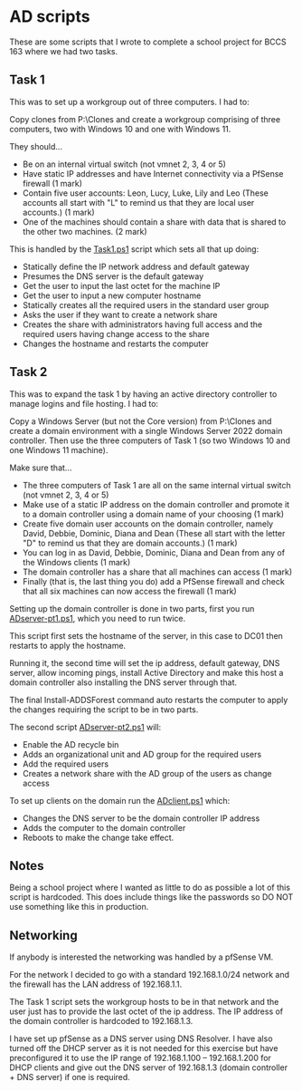 # AD scripts

These are some scripts that I wrote to complete a school project for BCCS 163 where we had two tasks.

## Task 1

This was to set up a workgroup out of three computers. I had to:

Copy clones from P:\Clones and create a workgroup comprising of three computers, two with Windows 10 and one with Windows 11.

They should...

- Be on an internal virtual switch (not vmnet 2, 3, 4 or 5)
- Have static IP addresses and have Internet connectivity via a PfSense firewall (1 mark)
- Contain five user accounts: Leon, Lucy, Luke, Lily and Leo (These accounts all start with "L" to remind us that they are local user accounts.) (1 mark)
- One of the machines should contain a share with data that is shared to the other two machines. (2 mark)

This is handled by the [Task1.ps1](Task1.ps1) script which sets all that up doing:

-	Statically define the IP network address and default gateway
-	Presumes the DNS server is the default gateway
-	Get the user to input the last octet for the machine IP
-	Get the user to input a new computer hostname
-	Statically creates all the required users in the standard user group
-	Asks the user if they want to create a network share
  -	Creates the share with administrators having full access and the required users having change access to the share
-	Changes the hostname and restarts the computer

## Task 2

This was to expand the task 1 by having an active directory controller to manage logins and file hosting. I had to:

Copy a Windows Server (but not the Core version) from P:\Clones and create a domain environment with a single Windows Server 2022 domain controller. Then use the three computers of Task 1 (so two Windows 10 and one Windows 11 machine).

Make sure that...

- The three computers of Task 1 are all on the same internal virtual switch (not vmnet 2, 3, 4 or 5)
- Make use of a static IP address on the domain controller and promote it to a domain controller using a domain name of your choosing (1 mark)
- Create five domain user accounts on the domain controller, namely David, Debbie, Dominic, Diana and Dean (These all start with the letter "D" to remind us that they are domain accounts.) (1 mark)
- You can log in as David, Debbie, Dominic, Diana and Dean from any of the Windows clients (1 mark)
- The domain controller has a share that all machines can access (1 mark)
- Finally (that is, the last thing you do) add a PfSense firewall and check that all six machines can now access the firewall (1 mark)

Setting up the domain controller is done in two parts, first you run [ADserver-pt1.ps1](ADserver-pt1.ps1), which you need to run twice.

This script first sets the hostname of the server, in this case to DC01 then restarts to apply the hostname.

Running it, the second time will set the ip address, default gateway, DNS server, allow incoming pings, install Active Directory and make this host a domain controller also installing the DNS server through that.

The final Install-ADDSForest command auto restarts the computer to apply the changes requiring the script to be in two parts.

The second script [ADserver-pt2.ps1](ADserver-pt2.ps1) will:

-	Enable the AD recycle bin
-	Adds an organizational unit and AD group for the required users
-	Add the required users
-	Creates a network share with the AD group of the users as change access

To set up clients on the domain run the [ADclient.ps1](ADclient.ps1) which:

-	Changes the DNS server to be the domain controller IP address
-	Adds the computer to the domain controller
-	Reboots to make the change take effect.

## Notes

Being a school project where I wanted as little to do as possible a lot of this script is hardcoded.
This does include things like the passwords so DO NOT use something like this in production. 

## Networking

If anybody is interested the networking was handled by a pfSense VM.

For the network I decided to go with a standard 192.168.1.0/24 network and the firewall has the LAN address of 192.168.1.1. 

The Task 1 script sets the workgroup hosts to be in that network and the user just has to provide the last octet of the ip address. The IP address of the domain controller is hardcoded to 192.168.1.3.

I have set up pfSense as a DNS server using DNS Resolver.
I have also turned off the DHCP server as it is not needed for this exercise but have preconfigured it to use the IP range of 192.168.1.100 – 192.168.1.200 for DHCP clients and give out the DNS server of 192.168.1.3 (domain controller + DNS server) if one is required.



